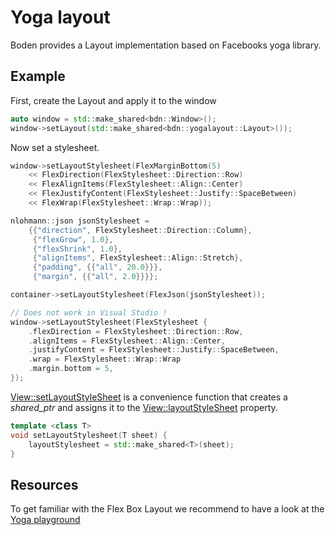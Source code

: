 # Yoga layout

Boden provides a Layout implementation based on Facebooks yoga library.

## Example

First, create the Layout and apply it to the window

```C++
auto window = std::make_shared<bdn::Window>();
window->setLayout(std::make_shared<bdn::yogalayout::Layout>());
```

Now set a stylesheet.

```C++ tab="C++ Streaming"
window->setLayoutStylesheet(FlexMarginBottom(5)
	<< FlexDirection(FlexStylesheet::Direction::Row) 
    << FlexAlignItems(FlexStylesheet::Align::Center)
    << FlexJustifyContent(FlexStylesheet::Justify::SpaceBetween)
    << FlexWrap(FlexStylesheet::Wrap::Wrap));
```

```C++ tab="C++ Json"
nlohmann::json jsonStylesheet = 
	{{"direction", FlexStylesheet::Direction::Column},
     {"flexGrow", 1.0},
     {"flexShrink", 1.0},
     {"alignItems", FlexStylesheet::Align::Stretch},
     {"padding", {{"all", 20.0}}},
     {"margin", {{"all", 2.0}}}};

container->setLayoutStylesheet(FlexJson(jsonStylesheet));
```

```C++ tab="C++ aggregate"
// Does not work in Visual Studio !
window->setLayoutStylesheet(FlexStylesheet { 
	.flexDirection = FlexStylesheet::Direction::Row, 
    .alignItems = FlexStylesheet::Align::Center,
    .justifyContent = FlexStylesheet::Justify::SpaceBetween,
    .wrap = FlexStylesheet::Wrap::Wrap
	.margin.bottom = 5, 
});
```

[View::setLayoutStyleSheet](../../../reference/ui/view.md#layout) is a convenience function that creates a *shared_ptr* and assigns it to
the [View::layoutStyleSheet](../../../reference/ui/view.md#Properties) property.

```C++
template <class T> 
void setLayoutStylesheet(T sheet) { 
	layoutStylesheet = std::make_shared<T>(sheet); 
}
```

## Resources

To get familiar with the Flex Box Layout we recommend to have a look at the <a href="https://yogalayout.com/playground" target="_blank">Yoga playground</a>
